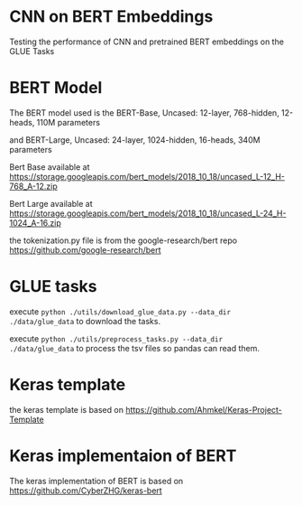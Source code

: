 # CNN on BERT Embeddings

Testing the performance of CNN and pretrained BERT embeddings on the GLUE Tasks

# BERT Model

The BERT model used is the BERT-Base, Uncased: 12-layer, 768-hidden, 12-heads, 110M parameters

and BERT-Large, Uncased: 24-layer, 1024-hidden, 16-heads, 340M parameters

Bert Base available at https://storage.googleapis.com/bert_models/2018_10_18/uncased_L-12_H-768_A-12.zip

Bert Large available at https://storage.googleapis.com/bert_models/2018_10_18/uncased_L-24_H-1024_A-16.zip

the tokenization.py file is from the google-research/bert repo https://github.com/google-research/bert

# GLUE tasks

execute <code>python ./utils/download_glue_data.py --data_dir ./data/glue_data</code> to download the tasks.

execute <code>python ./utils/preprocess_tasks.py --data_dir ./data/glue_data</code> to process the tsv files so pandas can read them.

# Keras template

the keras template is based on https://github.com/Ahmkel/Keras-Project-Template

# Keras implementaion of BERT

 The keras implementation of BERT is based on https://github.com/CyberZHG/keras-bert

